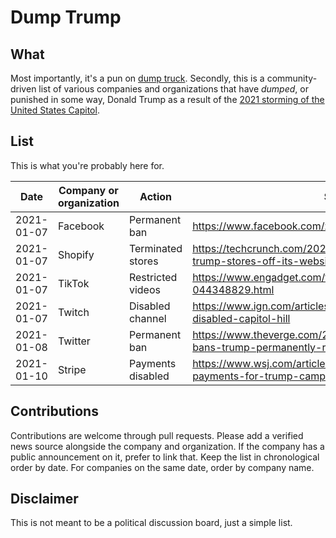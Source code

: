 # Dump Trump

## What

Most importantly, it's a pun on [dump truck](https://wikipedia.org/wiki/Dump_truck).
Secondly, this is a community-driven list of various companies and organizations
that have *dumped*, or punished in some way, Donald Trump as a result of the
[2021 storming of the United States Capitol](https://wikipedia.org/wiki/2021_storming_of_the_United_States_Capitol).

## List

This is what you're probably here for.

| Date       | Company or organization | Action        | Source |
| ---------- | ----------------------- | ------------- | ------ |
| 2021-01-07 | Facebook                | Permanent ban | https://www.facebook.com/zuck/posts/10112681480907401 |
| 2021-01-07 | Shopify                 | Terminated stores | https://techcrunch.com/2021/01/07/shopify-pulls-donald-trump-stores-off-its-website/ |
| 2021-01-07 | TikTok                  | Restricted videos | https://www.engadget.com/tiktok-ban-trump-044348829.html
| 2021-01-07 | Twitch                  | Disabled channel | https://www.ign.com/articles/twitch-donald-trump-channel-disabled-capitol-hill |
| 2021-01-08 | Twitter                 | Permanent ban | https://www.theverge.com/2021/1/8/22218753/twitter-bans-trump-permanently-realdonaldtrump |
| 2021-01-10 | Stripe                  | Payments disabled | https://www.wsj.com/articles/stripe-stops-processing-payments-for-trump-campaign-website-11610319116 |

## Contributions

Contributions are welcome through pull requests. Please add a verified news
source alongside the company and organization. If the company has a public
announcement on it, prefer to link that. Keep the list in chronological order by
date. For companies on the same date, order by company name.

## Disclaimer

This is not meant to be a political discussion board, just a simple list.
